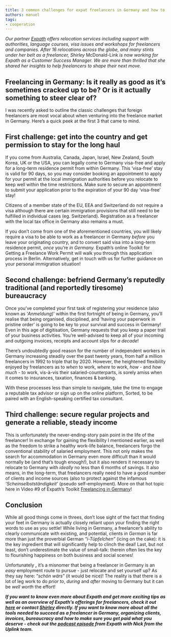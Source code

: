 ```yaml
---
title: 3 common challenges for expat freelancers in Germany and how to tackle them
authors: manuel
tags:
- cooperation
---
```


_Our partner_ [_Expath_](https://www.expath.com/) _offers relocation services including support with authorities, language courses, visa issues and workshops for freelancers and companies. After 16 relocations across the globe, and many stints under her belt as a freelancer, Shirley_ McDonald-Link _is now working for Expath as a Customer Success Manager. We are more than thrilled that she shared her insights to help freelancers to shape their next move._

## Freelancing in Germany: Is it really as good as it’s sometimes cracked up to be? Or is it actually something to steer clear of?

I was recently asked to outline the classic challenges that foreign freelancers are most vocal about when venturing into the freelance market in Germany. Here’s a quick peek at the first 3 that came to mind.

<!--truncate-->

## First challenge: get into the country and get permission to stay for the long haul

If you come from Australia, Canada, Japan, Israel, New Zealand, South Korea, UK or the USA, you can legally come to Germany visa-free and apply for a long-term residence permit from within Germany. This ‘visa-free’ stay is valid for 90 days, so you may consider booking an appointment to apply for your permit at the local immigration authorities before you relocate to keep well within the time restrictions. Make sure to secure an appointment to submit your application prior to the expiration of your 90 day ‘visa-free’ stay!

Citizens of a member state of the EU, EEA and Switzerland do not require a visa although there are certain immigration provisions that still need to be fulfilled in individual cases (eg. Switzerland). Registration as a freelancer with the local tax office in Germany also remains a must.

If you don’t come from one of the aforementioned countries, you will likely require a visa to be able to work as a freelancer in Germany _before_ you leave your originating country, and to convert said visa into a long-term residence permit, _once_ you’re _in Germany._ Expath’s online Toolkit for Getting a Freelance Work Permit will walk you through this application process in Berlin. Alternatively, get in touch with us for further guidance on your personal immigration situation!

## Second challenge: befriend Germany’s reputedly traditional (and reportedly tiresome) bureaucracy

Once you’ve completed your first task of registering your residence (also known as ‘_Anmeldung_)’ within the first fortnight of being in Germany, you’ll realise that being organised, disciplined, and ‘having your paperwork in pristine order’ is going to be key to your survival and success in Germany! Even in this age of digitisation, Germany requests that you keep a paper trail of your business activities. You’re well-advised to keep all of your incoming and outgoing invoices, receipts and account slips for _a decade_!

There’s undoubtedly good reason for the number of independent workers in Germany increasing steadily over the past twenty years, from half a million freelancers in 1992 to triple that by 2020. However, the heightened flexibility enjoyed by freelancers as to _when_ to work, _where_ to work, _how -_ and _how much_ - to work, vis-à-vis their salaried-counterparts, is sorely amiss when it comes to insurances, taxation, finances & banking.

With these processes less than simple to navigate, take the time to engage a reputable tax advisor or sign up on the online platform, Sorted, to be paired with an English-speaking certified tax consultant.

## Third challenge: secure regular projects and generate a reliable, steady income

This is unfortunately the never-ending-story pain point in the life of the freelancer! In exchange for gaining the flexibility I mentioned earlier, as well as the freedom to strike a healthy work-life balance, freelancers forgo the conventional stability of salaried employment. This not only makes the search for accommodation in Germany even more difficult than it would normally be (and that’s tough enough!), but it also renders it necessary to relocate to Germany with _ideally_ no less than 6 months of savings. It also means, in the long-term, that freelancers really need to have a good number of clients and income sources (also to protect against the infamous _‘Scheinselbstständigkeit’_ (pseudo self-employment). More on that hot topic here in Video #9 of Expath’s Toolkit [Freelancing in Germany](https://www.expath.com/products/freelancing-in-germany)!

## Conclusion

While all good things come in threes, don’t lose sight of the fact that finding your feet in Germany is actually closely reliant upon your finding the right words to use as you settle! While living in Germany, a freelancer’s ability to clearly communicate with existing, and potential, clients _in German_ is far more than just the proverbial German _“i-Tüpfelchen”_ (icing on the cake): it is the key ingredient that will significantly help to clinch the deal! Last, but not least, don’t underestimate the value of small-talk: therein often lies the key to flourishing happiness on both business and social scenes!

Unfortunately **,** it’s a misnomer that being a freelancer in Germany is an _easy_ employment route to pursue - just relocate and set yourself up? As they say here: “_schön wärs_” (it would be nice)! The reality is that there is a lot of leg work to do _prior to_, _during_ and _after_ moving to Germany but it can be _well worth_ the effort!

**_If you want to know even more about Expath and get more exciting tips as well as an overview of Expath's offerings for freelancers, check it out [here](https://www.expath.com/for-individuals/) or contact [Shirley](mailto:shirley@expath.com) directly. I_**_**f you want to know more about all the tools needed to succeed as a freelancer in Germany, organizing clients, invoices, bureaucracy and how to make sure you get paid what you deserve - check out the [podcast episode](https://pod.co/expath/how-to-succeed-as-a-freelancer-in-germany) from Expath with Nick from the Uplink team.**_
